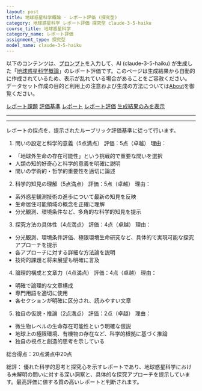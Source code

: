 ```yaml
---
layout: post
title: 地球惑星科学概論 - レポート評価 (探究型)
category: 地球惑星科学 レポート評価 探究型 claude-3-5-haiku
course_title: 地球惑星科学
category_name: レポート評価
assignment_type: 探究型
model_name: claude-3-5-haiku
---
```


以下のコンテンツは、[プロンプト](http://127.0.0.1:8000/generated/地球惑星科学/claude-3-5-haiku/prompt_レポート評価-探究型.md)を入力して、AI (claude-3-5-haiku) が生成した「[地球惑星科学概論](/contents/地球惑星科学/)」のレポート評価です。このページは生成結果から自動的に作成されているため、表示が乱れている場合があることをご容赦ください。
データセット作成の目的と利用上の注意および生成の方法については[About](/About)を御覧ください。

[レポート課題](../レポート課題-探究型)
[評価基準](../評価基準-探究型)
[レポート](../レポート-探究型)
[レポート評価](../レポート評価-探究型)
[生成結果のみを表示](http://127.0.0.1:8000/generated/地球惑星科学/claude-3-5-haiku/レポート評価-探究型.md)
  

***
***
  
レポートの採点を、提示されたルーブリック評価基準に従って行います。

1. 問いの設定と科学的意義（5点満点）
評価：5点（卓越）
理由：
- 「地球外生命の存在可能性」という挑戦的で重要な問いを選択
- 人類の知的好奇心と科学的意義を明確に説明
- 問いの学術的・哲学的重要性を適切に論述

2. 科学的知見の理解（5点満点）
評価：5点（卓越）
理由：
- 系外惑星観測技術の進歩について最新の知見を反映
- 生命居住可能領域の概念を正確に理解
- 分光観測、環境条件など、多角的な科学的知見を提示

3. 探究方法の具体性（4点満点）
評価：4点（卓越）
理由：
- 分光観測、環境条件評価、極限環境生命研究など、具体的で実現可能な探究アプローチを提示
- 各アプローチに対する詳細な方法論を説明
- 技術的課題と将来展望も明確に言及

4. 論理的構成と文章力（4点満点）
評価：4点（卓越）
理由：
- 明確で論理的な文章構成
- 専門用語を適切に使用
- 各セクションが明確に区分され、読みやすい文章

5. 独自の仮説・推論（2点満点）
評価：2点（卓越）
理由：
- 微生物レベルの生命存在可能性という明確な仮説
- 地球上の極限環境、有機物の存在など、科学的根拠に基づく推論
- 独自の視点と創造的思考を示している

総合得点：20点満点中20点

総評：
優れた科学的思考と探究心を示すレポートであり、地球惑星科学における未解明の問いに対する深い洞察と、具体的な探究アプローチを提示しています。最高評価に値する質の高いレポートと判断されます。
